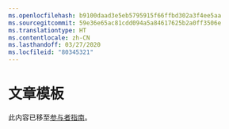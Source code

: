 ```yaml
---
ms.openlocfilehash: b9100daad3e5eb5795915f66ffbd302a3f4ee5aa
ms.sourcegitcommit: 59e36e65ac81cdd094a5a84617625b2a0ff3506e
ms.translationtype: HT
ms.contentlocale: zh-CN
ms.lasthandoff: 03/27/2020
ms.locfileid: "80345321"
---
```

# <a name="article-template"></a>文章模板

此内容已移至[参与者指南](https://docs.microsoft.com/contribute/dotnet-style-guide)。
